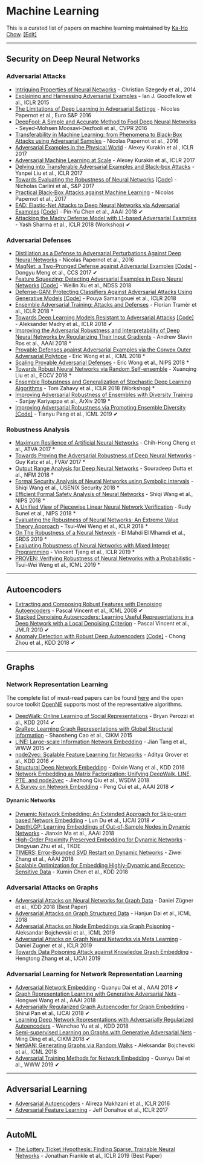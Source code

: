 # Machine Learning
This is a curated list of papers on machine learning maintained by [Ka-Ho Chow](https://khchow.com). [[Edit]](https://github.com/khchow-gt/khchow-gt.github.io/edit/master/notes/ml.md)

---

## Security on Deep Neural Networks

### Adversarial Attacks

* [Intriguing Properties of Neural Networks](https://arxiv.org/abs/1312.6199) - Christian Szegedy et al., 2014
* [Explaining and Harnessing Adversarial Examples](https://arxiv.org/abs/1412.6572) - Ian J. Goodfellow et al., ICLR 2015
* [The Limitations of Deep Learning in Adversarial Settings](https://ieeexplore.ieee.org/abstract/document/7467366/) - Nicolas Papernot  et al., Euro S&P 2016
* [DeepFool: A Simple and Accurate Method to Fool Deep Neural Networks](https://www.cv-foundation.org/openaccess/content_cvpr_2016/html/Moosavi-Dezfooli_DeepFool_A_Simple_CVPR_2016_paper.html) - Seyed-Mohsen Moosavi-Dezfooli et al., CVPR 2016
* [Transferability in Machine Learning: from Phenomena to Black-Box Attacks using Adversarial Samples](https://arxiv.org/abs/1605.07277) - Nicolas Papernot et al., 2016
* [Adversarial Examples in the Physical World](https://arxiv.org/abs/1607.02533) - Alexey Kurakin et al., ICLR 2017
* [Adversarial Machine Learning at Scale](https://arxiv.org/abs/1611.01236) - Alexey Kurakin et al., ICLR 2017
* [Delving into Transferable Adversarial Examples and Black-box Attacks](https://arxiv.org/abs/1611.02770) - Yanpei Liu et al., ICLR 2017
* [Towards Evaluating the Robustness of Neural Networks](https://nicholas.carlini.com/papers/2017_sp_nnrobustattacks.pdf) [[Code]](https://github.com/carlini/nn_robust_attacks) - Nicholas Carlini et al., S&P 2017
* [Practical Black-Box Attacks against Machine Learning](https://dl.acm.org/citation.cfm?id=3053009) - Nicolas Papernot et al., 2017
* [EAD: Elastic-Net Attacks to Deep Neural Networks via Adversarial Examples](https://arxiv.org/abs/1709.04114) [[Code]](https://github.com/ysharma1126/EAD-Attack) - Pin-Yu Chen et al., AAAI 2018 ✔
* [Attacking the Madry Defense Model with L1-based Adversarial Examples](https://arxiv.org/abs/1710.10733) - Yash Sharma et al., ICLR 2018 (Workshop) ✔

### Adversarial Defenses
* [Distillation as a Defense to Adversarial Perturbations Against Deep Neural Networks](https://ieeexplore.ieee.org/abstract/document/7546524/) - Nicolas Papernot et al., 2016
* [MagNet: a Two-Pronged Defense against Adversarial Examples](https://arxiv.org/abs/1705.09064) [[Code]](https://github.com/Trevillie/MagNet) - Dongyu Meng et al., CCS 2017 ✔
* [Feature Squeezing: Detecting Adversarial Examples in Deep Neural Networks](https://arxiv.org/abs/1704.01155) [[Code]](https://github.com/mzweilin/EvadeML-Zoo) - Weilin Xu et al., NDSS 2018
* [Defense-GAN: Protecting Classifiers Against Adversarial Attacks Using Generative Models](https://arxiv.org/abs/1805.06605) [[Code]](https://github.com/kabkabm/defensegan) - Pouya Samangouei et al., ICLR 2018
* [Ensemble Adversarial Training: Attacks and Defenses](https://arxiv.org/abs/1705.07204) - Florian Tramèr et al., ICLR 2018 *
* [Towards Deep Learning Models Resistant to Adversarial Attacks](https://arxiv.org/abs/1706.06083) [[Code]](https://github.com/MadryLab/mnist_challenge) - Aleksander Madry et al., ICLR 2018 ✔
* [Improving the Adversarial Robustness and Interpretability of Deep Neural Networks by Regularizing Their Input Gradients](https://arxiv.org/abs/1711.09404) - Andrew Slavin Ros et al., AAAI 2018 *
* [Provable Defenses against Adversarial Examples via the Convex Outer Adversarial Polytope](https://arxiv.org/abs/1711.00851) - Eric Wong et al., ICML 2018 *
* [Scaling Provable Adversarial Defenses](https://arxiv.org/abs/1805.12514) - Eric Wong et al., NIPS 2018 *
* [Towards Robust Neural Networks via Random Self-ensemble](http://openaccess.thecvf.com/content_ECCV_2018/papers/Xuanqing_Liu_Towards_Robust_Neural_ECCV_2018_paper.pdf) - Xuanqing Liu et al., ECCV 2018 *
* [Ensemble Robustness and Generalization of Stochastic Deep Learning Algorithms](https://arxiv.org/abs/1602.02389) - Tom Zahavy et al., ICLR 2018 (Workshop) *
* [Improving Adversarial Robustness of Ensembles with Diversity Training](https://arxiv.org/abs/1901.09981) - Sanjay Kariyappa et al., ArXiv 2019 *
* [Improving Adversarial Robustness via Promoting Ensemble Diversity](https://arxiv.org/abs/1901.08846) [[Code]](https://github.com/P2333/Adaptive-Diversity-Promoting) - Tianyu Pang et al., ICML 2019 ✔

### Robustness Analysis
* [Maximum Resilience of Artificial Neural Networks](https://arxiv.org/abs/1705.01040) - Chih-Hong Cheng et al., ATVA 2017 *
* [Towards Proving the Adversarial Robustness of Deep Neural Networks](https://arxiv.org/abs/1709.02802) - Guy Katz et al., FVAV 2017 *
* [Output Range Analysis for Deep Neural Networks](https://arxiv.org/abs/1709.09130) - Souradeep Dutta et al., NFM 2018 *
* [Formal Security Analysis of Neural Networks using Symbolic Intervals](https://arxiv.org/abs/1804.10829) - Shiqi Wang et al., USENIX Security 2018 *
* [Efficient Formal Safety Analysis of Neural Networks](https://arxiv.org/abs/1809.08098) - Shiqi Wang et al., NIPS 2018 *
* [A Unified View of Piecewise Linear Neural Network Verification](https://arxiv.org/abs/1711.00455) - Rudy Bunel et al., NIPS 2018 *
* [Evaluating the Robustness of Neural Networks: An Extreme Value Theory Approach](https://arxiv.org/abs/1801.10578) - Tsui-Wei Weng et al., ICLR 2018 *
* [On The Robustness of a Neural Network](https://arxiv.org/abs/1707.08167) - El Mahdi El Mhamdi et al., SRDS 2019 *
* [Evaluating Robustness of Neural Networks with Mixed Integer Programming](https://arxiv.org/abs/1711.07356) - Vincent Tjeng et al., ICLR 2019 *
* [PROVEN: Verifying Robustness of Neural Networks with a Probabilistic](http://proceedings.mlr.press/v97/weng19a/weng19a.pdf) - Tsui-Wei Weng et al., ICML 2019 *

---

## Autoencoders

* [Extracting and Composing Robust Features with Denoising Autoencoders](http://www.cs.toronto.edu/~larocheh/publications/icml-2008-denoising-autoencoders.pdf) - Pascal Vincent et al., ICML 2008 ✔
* [Stacked Denoising Autoencoders: Learning Useful Representations in a Deep Network with a Local Denoising Criterion](http://www.jmlr.org/papers/volume11/vincent10a/vincent10a.pdf) - Pascal Vincent et al., JMLR 2010 ✔
* [Anomaly Detection with Robust Deep Autoencoders](https://www.eecs.yorku.ca/course_archive/2017-18/F/6412/reading/kdd17p665.pdf) [[Code]](https://github.com/zc8340311/RobustAutoencoder) - Chong Zhou et al., KDD 2018 ✔

---

## Graphs

### Network Representation Learning
The complete list of must-read papers can be found [here](https://github.com/thunlp/NRLPapers) and the open source toolkit [OpenNE](https://github.com/thunlp/openne) supports most of the representative algorithms.

* [DeepWalk: Online Learning of Social Representations](https://arxiv.org/pdf/1403.6652) - Bryan Perozzi et al., KDD 2014 ✔
* [GraRep: Learning Graph Representations with Global Structural Information](https://dl.acm.org/citation.cfm?id=2806512) - Shaosheng Cao et al., CIKM 2015
* [LINE: Large-scale Information Network Embedding](https://arxiv.org/pdf/1503.03578.pdf) - Jian Tang et al., WWW 2015 ✔
* [node2vec: Scalable Feature Learning for Networks](http://www.kdd.org/kdd2016/papers/files/rfp0218-groverA.pdf) - Aditya Grover et al., KDD 2016 ✔
* [Structural Deep Network Embedding](https://www.kdd.org/kdd2016/papers/files/rfp0191-wangAemb.pdf) - Daixin Wang et al., KDD 2016
* [Network Embedding as Matrix Factorization: Unifying DeepWalk, LINE, PTE, and node2vec](http://keg.cs.tsinghua.edu.cn/jietang/publications/WSDM18-Qiu-et-al-NetMF-network-embedding.pdf) - Jiezhong Qiu et al., WSDM 2018
* [A Survey on Network Embedding](https://arxiv.org/pdf/1711.08752.pdf) - Peng Cui et al., AAAI 2018 ✔

#### Dynamic Networks
* [Dynamic Network Embedding: An Extended Approach for Skip-gram based Network Embedding](https://www.ijcai.org/proceedings/2018/0288.pdf) - Lun Du et al., IJCAI 2018 ✔
* [DepthLGP: Learning Embeddings of Out-of-Sample Nodes in Dynamic Networks](https://aaai.org/ocs/index.php/AAAI/AAAI18/paper/view/17096) - Jianxin Ma et al., AAAI 2018
* [High-Order Proximity Preserved Embedding for Dynamic Networks](https://ieeexplore.ieee.org/document/8329541) - Dingyuan Zhu et al., TKDE
* [TIMERS: Error-Bounded SVD Restart on Dynamic Networks](https://www.aaai.org/ocs/index.php/AAAI/AAAI18/paper/viewFile/16674/15691) - Ziwei Zhang et al., AAAI 2018
* [Scalable Optimization for Embedding Highly-Dynamic and Recency-Sensitive Data](https://www.kdd.org/kdd2018/accepted-papers/view/scalable-optimization-for-embedding-highly-dynamic-and-recency-sensitive-da) - Xumin Chen et al., KDD 2018

### Adversarial Attacks on Graphs

* [Adversarial Attacks on Neural Networks for Graph Data](https://dl.acm.org/authorize?N665889) - Daniel Zügner et al., KDD 2018 (Best Paper)
* [Adversarial Attacks on Graph Structured Data](https://arxiv.org/pdf/1806.02371.pdf) - Hanjun Dai et al., ICML 2018
* [Adversarial Attacks on Node Embeddings via Graph Poisoning](https://arxiv.org/pdf/1809.01093.pdf) - Aleksandar Bojchevski et al., ICML 2019
* [Adversarial Attacks on Graph Neural Networks via Meta Learning](https://openreview.net/pdf?id=Bylnx209YX) - Daniel Zugner et al., ICLR 2019
* [Towards Data Poisoning Attack against Knowledge Graph Embedding](https://arxiv.org/pdf/1904.12052.pdf) - Hengtong Zhang et al., IJCAI 2019

### Adversarial Learning for Network Representation Learning

* [Adversarial Network Embedding](https://www.aaai.org/ocs/index.php/AAAI/AAAI18/paper/view/16498/15927) - Quanyu Dai et al., AAAI 2018 ✔
* [Graph Representation Learning with Generative Adversarial Nets](https://www.aaai.org/ocs/index.php/AAAI/AAAI18/paper/download/16611/15969) - Hongwei Wang et al., AAAI 2018
* [Adversarially Regularized Graph Autoencoder for Graph Embedding](https://www.ijcai.org/proceedings/2018/0362.pdf) - Shirui Pan et al., IJCAI 2018 ✔
* [Learning Deep Network Representations with Adversarially Regularized Autoencoders](https://dl.acm.org/authorize.cfm?key=N665860) - Wenchao Yu et al., KDD 2018
* [Semi-supervised Learning on Graphs with Generative Adversarial Nets](https://dl.acm.org/citation.cfm?id=3271768) -	Ming Ding et al., CIKM 2018 ✔
* [NetGAN: Generating Graphs via Random Walks](http://proceedings.mlr.press/v80/bojchevski18a/bojchevski18a.pdf) - Aleksandar Bojchevski et al., ICML 2018
* [Adversarial Training Methods for Network Embedding](https://dl.acm.org/citation.cfm?id=3313445) - Quanyu Dai et al., WWW 2019 ✔

---

## Adversarial Learning

* [Adversarial Autoencoders](https://arxiv.org/pdf/1511.05644.pdf) - Alireza Makhzani et al., ICLR 2016
* [Adversarial Feature Learning](https://arxiv.org/abs/1605.09782) - Jeff Donahue et al., ICLR 2017

---

## AutoML

* [The Lottery Ticket Hypothesis: Finding Sparse, Trainable Neural Networks](https://arxiv.org/pdf/1803.03635.pdf) - Jonathan Frankle et al., ICLR 2019 (Best Paper)
